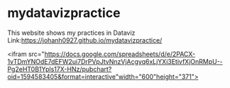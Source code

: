 # mydatavizpractice
This website shows my practices in Dataviz
Link:https://johanh0927.github.io/mydatavizpractice/

<ifram src="https://docs.google.com/spreadsheets/d/e/2PACX-1vTDmYNOdE7dEFW2ui7DrPVpJtvNnzVjAcgyq6xLjYXi3EtivfXjOnRMpU--Pg2eHT0B1Ypls17X-HNz/pubchart?oid=1594583405&format=interactive"width="600"height="371"></iframe>
